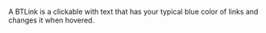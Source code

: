 A BTLink is a clickable with text that has your typical blue color of links and changes it when hovered.